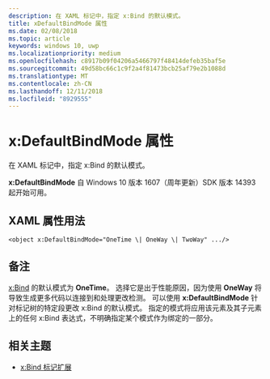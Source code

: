 ```yaml
---
description: 在 XAML 标记中，指定 x:Bind 的默认模式。
title: xDefaultBindMode 属性
ms.date: 02/08/2018
ms.topic: article
keywords: windows 10, uwp
ms.localizationpriority: medium
ms.openlocfilehash: c8917b09f04206a5466797f48414defeb35baf5e
ms.sourcegitcommit: 49d58bc66c1c9f2a4f81473bcb25af79e2b1088d
ms.translationtype: MT
ms.contentlocale: zh-CN
ms.lasthandoff: 12/11/2018
ms.locfileid: "8929555"
---
```

# <a name="xdefaultbindmode-attribute"></a>x:DefaultBindMode 属性

在 XAML 标记中，指定 x:Bind 的默认模式。

**x:DefaultBindMode** 自 Windows 10 版本 1607（周年更新）SDK 版本 14393 起开始可用。

## <a name="xaml-attribute-usage"></a>XAML 属性用法

``` syntax
<object x:DefaultBindMode="OneTime \| OneWay \| TwoWay" .../>
```

## <a name="remarks"></a>备注

[x:Bind](x-bind-markup-extension.md) 的默认模式为 **OneTime**。 选择它是出于性能原因，因为使用 **OneWay** 将导致生成更多代码以连接到和处理更改检测。 可以使用 **x:DefaultBindMode** 针对标记树的特定段更改 x:Bind 的默认模式。 指定的模式将应用该元素及其子元素上的任何 x:Bind 表达式，不明确指定某个模式作为绑定的一部分。

## <a name="related-topics"></a>相关主题

* [x:Bind 标记扩展](x-bind-markup-extension.md)
